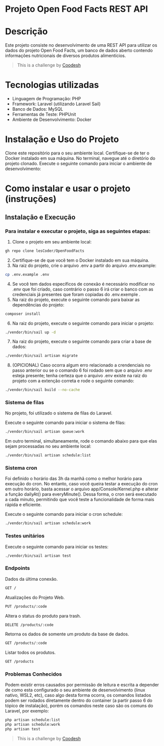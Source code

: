 # Projeto Open Food Facts REST API

# Descrição

Este projeto consiste no desenvolvimento de uma REST API para utilizar os dados do projeto Open Food Facts, um banco de dados aberto contendo informações nutricionais de diversos produtos alimentícios.

>  This is a challenge by [Coodesh](https://coodesh.com/)

# Tecnologias utilizadas

* Linguagem de Programação: PHP
* Framework: Laravel (utilizando Laravel Sail)
* Banco de Dados: MySQL
* Ferramentas de Teste: PHPUnit
* Ambiente de Desenvolvimento: Docker

# Instalação e Uso do Projeto

Clone este repositório para o seu ambiente local.
Certifique-se de ter o Docker instalado em sua máquina.
No terminal, navegue até o diretório do projeto clonado.
Execute o seguinte comando para iniciar o ambiente de desenvolvimento:

# Como instalar e usar o projeto (instruções)

## Instalação e Execução

### Para instalar e executar o projeto, siga as seguintes etapas:

1. Clone o projeto em seu ambiente local:
```bash
gh repo clone lesCoder/OpenFoodFacts
```
2. Certifique-se de que você tem o Docker instalado em sua máquina.
3. Na raiz do projeto, crie o arquivo .env a partir do arquivo .env.example:
```bash
cp .env.example .env
```
4. Se você tem dados específicos de conexão é necessário modificar no .env que foi criado, caso contrário o passo 6 irá criar o banco com as credenciais já presentes que foram copiadas do .env.exemple .
5. Na raiz do projeto, execute o seguinte comando para baixar as dependências do projeto:
```bash
composer install
```
6. Na raiz do projeto, execute o seguinte comando para iniciar o projeto:
```bash
./vendor/bin/sail up -d
```
7. Na raiz do projeto, execute o seguinte comando para criar a base de dados:
```bash
./vendor/bin/sail artisan migrate
```
8. (OPICIONAL) Caso ocorra algum erro relacionado a crendenciais no passo anterior ou se o comando 6 foi rodado sem que o arquivo .env esteja presente; tenha certeza que o arquivo .env existe na raiz do projeto com a extenção correta e rode o seguinte comando:
```bash
./vendor/bin/sail build --no-cache
```

### Sistema de filas
No projeto, foi utilizado o sistema de filas do Laravel.

Execute o seguinte comando para iniciar o sistema de filas:
```bash
./vendor/bin/sail artisan queue:work
```
Em outro terminal, simultaneamente, rode o comando abaixo para que elas sejam processadas no seu ambiente local:
```bash
./vendor/bin/sail artisan schedule:list
```

### Sistema cron
Foi definido o horário das 3h da manhã como o melhor horário para execução do cron. No entanto, caso você queira testar a execução do cron em outro horário, basta acessar o arquivo app/Console/Kernel.php e alterar a função dailyAt() para everyMinute(). Dessa forma, o cron será executado a cada minuto, permitindo que você teste a funcionalidade de forma mais rápida e eficiente.

Execute o seguinte comando para iniciar o cron schedule:
```bash
./vendor/bin/sail artisan schedule:work
```

### Testes unitários
Execute o seguinte comando para iniciar os testes:
```bash
./vendor/bin/sail artisan test
```

### Endpoints
Dados da última conexão.
```bash
GET /
```
Atualizações do Projeto Web.
```bash
PUT /products/:code 
```
Altera o status do produto para trash.
```bash
DELETE /products/:code
```
Retorna os dados de somente um produto da base de dados.
```bash
GET /products/:code
```
Listar todos os produtos.
```bash
GET /products
```

### Problemas Conhecidos
Podem existir erros causados por permissão de leitura e escrita a depender de como esta configurado o seu ambiente de desenvolvimento (linux nativo, WSL2, etc), caso algo desta forma ocorra, os comandos listados podem ser rodados diretamente dentro do container (a partir passo 6 do tópico de instalação), porém os comandos neste caso são os comuns do Laravel, por exemplo:
```bash
php artisan schedule:list
php artisan schedule:work
php artisan test
```

>  This is a challenge by [Coodesh](https://coodesh.com/)